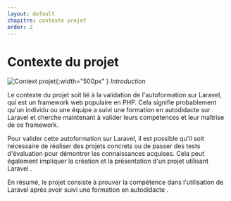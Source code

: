 ```yaml
---
layout: default
chapitre: contexte projet
order: 2
---
```






<!-- new slide -->

# Contexte du projet

![Context projet ](./images/context-projet.png){:width="500px" }
*Introduction*

<!-- note -->

 Le contexte du projet soit lié à la validation de l'autoformation sur Laravel, qui est un framework web populaire en PHP. Cela signifie probablement qu'un individu ou une équipe a suivi une formation en autodidacte sur Laravel et cherche maintenant à valider leurs compétences et leur maîtrise de ce framework.

Pour valider cette autoformation sur Laravel, il est possible qu'il soit nécessaire de réaliser des projets concrets ou de passer des tests d'évaluation pour démontrer les connaissances acquises. Cela peut également impliquer la création et la présentation d'un projet utilisant Laravel .

En résumé, le projet consiste à prouver la compétence dans l'utilisation de Laravel après avoir suivi une formation en autodidacte .

<!-- new slide -->